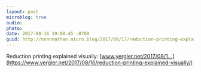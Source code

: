 ```yaml
---
layout: post
microblog: true
audio: 
photo: 
date: 2017-08-16 19:08:45 -0700
guid: http://nnnnnathan.micro.blog/2017/08/17/reduction-printing-explained.html
---
```

Reduction printing explained visually: [www.yergler.net/2017/08/1...](https://www.yergler.net/2017/08/16/reduction-printing-explained-visually/)
